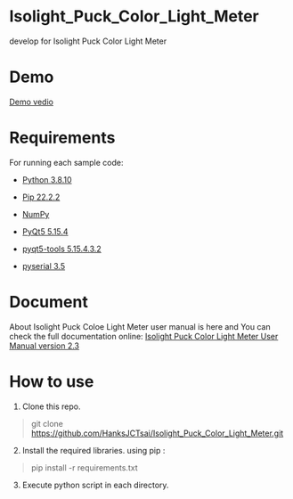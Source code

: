 # Isolight_Puck_Color_Light_Meter
develop for Isolight Puck Color Light Meter

# Demo
[Demo vedio](https://user-images.githubusercontent.com/51697896/197967501-88a3fc75-9b06-481a-8883-43938a61fc26.mov)

# Requirements
For running each sample code:

- [Python 3.8.10](https://www.python.org/)

- [Pip 22.2.2](https://pypi.org/)
 
- [NumPy](https://numpy.org/)
 
- [PyQt5 5.15.4](https://doc.qt.io/qtforpython/)

- [pyqt5-tools 5.15.4.3.2](https://pypi.org/project/pyqt5-tools/) 
 
- [pyserial 3.5](https://pyserial.readthedocs.io/en/latest/)

# Document

About Isolight Puck Coloe Light Meter user manual is here and You can check the full documentation online: 
[Isolight Puck Color Light Meter User Manual version 2.3](https://secureservercdn.net/198.71.233.159/80b.97f.myftpupload.com/wp-content/uploads/2020/10/Isolight_Puck_Color_Light_Meter_User_Manual_2v3.pdf)

# How to use

1. Clone this repo.
> git clone https://github.com/HanksJCTsai/Isolight_Puck_Color_Light_Meter.git

2. Install the required libraries. 
using pip :
> pip install -r requirements.txt

3. Execute python script in each directory.
